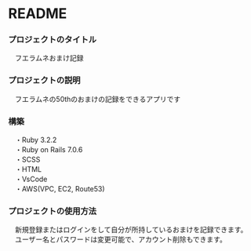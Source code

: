 # README

### プロジェクトのタイトル
&emsp;フエラムネおまけ記録<br>

### プロジェクトの説明
&emsp;フエラムネの50thのおまけの記録をできるアプリです<br>

### 構築
&emsp;・Ruby          3.2.2<br>
&emsp;・Ruby on Rails 7.0.6<br>
&emsp;・SCSS<br>
&emsp;・HTML<br>
&emsp;・VsCode<br>
&emsp;・AWS(VPC, EC2, Route53)<br>

### プロジェクトの使用方法
&emsp;新規登録またはログインをして自分が所持しているおまけを記録できます。<br>
&emsp;ユーザー名とパスワードは変更可能で、アカウント削除もできます。<br>